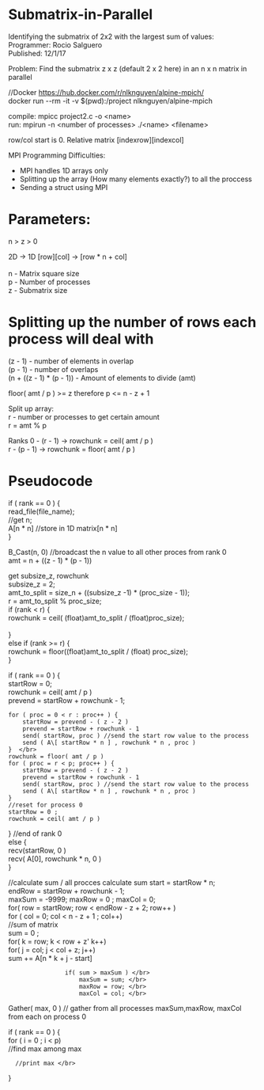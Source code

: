 # Submatrix-in-Parallel

Identifying the submatrix of 2x2 with the largest sum of values: </br>
Programmer: Rocio Salguero </br>
Published: 12/1/17 </br>

Problem: Find the submatrix z x z (default 2 x 2 here) in an n x n matrix in parallel </br>

//Docker https://hub.docker.com/r/nlknguyen/alpine-mpich/ </br>
docker run --rm -it -v $(pwd):/project nlknguyen/alpine-mpich </br>

compile: mpicc project2.c -o \<name\> </br>
run: mpirun -n \<number of processes\> ./\<name> \<filename\> </br>

row/col start is 0. Relative matrix [indexrow][indexcol] </br>

MPI Programming Difficulties: </br>
  - MPI handles 1D arrays only </br>
  - Splitting up the array (How many elements exactly?) to all the proccess </br>
  - Sending a struct using MPI </br>
  
# Parameters:  </br>
n > z > 0 </br>

2D -> 1D \[row]\[col] -> \[row * n + col] </br>
</br>
n - Matrix square size </br>
p - Number of processes </br>
z - Submatrix size  </br>

# Splitting up the number of rows each process will deal with </br>
(z - 1) - number of elements in overlap </br>
(p - 1) - number of overlaps </br>
(n + ((z - 1) * (p - 1)) - Amount of elements to divide (amt) </br>

floor( amt / p ) >= z therefore p <= n - z + 1 </br>

Split up array:  </br>
  r - number or processes to get certain amount </br>
  r = amt % p  </br>
  
  Ranks 0 - (r - 1) -> rowchunk = ceil( amt / p ) </br>
        r - (p - 1) -> rowchunk = floor( amt / p ) </br>
        
# Pseudocode
if ( rank == 0 ) { </br>
      read_file(file_name); </br>
      //get n; </br>
      A\[n * n] //store in 1D matrix\[n * n] </br>
} </br>

B_Cast(n, 0) //broadcast the n value to all other proces from rank 0 </br>
amt = n + ((z - 1) * (p - 1))  </br>

get subsize_z, rowchunk </br>
subsize_z = 2; </br>
amt_to_split = size_n + ((subsize_z -1) * (proc_size - 1)); </br>
r = amt_to_split % proc_size; </br>
if (rank < r) { </br>
  rowchunk = ceil( (float)amt_to_split / (float)proc_size);  </br>      
} </br>
else if (rank >= r) { </br>
  rowchunk = floor((float)amt_to_split / (float) proc_size); </br>
} </br>
    
if ( rank == 0 )  { </br>
    startRow = 0; </br>
    rowchunk = ceil( amt / p ) </br>
    prevend = startRow + rowchunk - 1; </br>
    
    for ( proc = 0 < r : proc++ ) { 
        startRow = prevend - ( z - 2 ) 
        prevend = startRow + rowchunk - 1 
        send( startRow, proc ) //send the start row value to the process 
        send ( A\[ startRow * n ] , rowchunk * n , proc ) 
    }  </br>
    rowchunk = floor( amt / p ) 
    for ( proc = r < p; proc++ ) { 
        startRow = prevend - ( z - 2 )  
        prevend = startRow + rowchunk - 1 
        send( startRow, proc ) //send the start row value to the process 
        send ( A\[ startRow * n ] , rowchunk * n , proc ) 
    }  
    //reset for process 0  
    startRow = 0 ;  
    rowchunk = ceil( amt / p )  
} //end of rank 0    </br>
else { </br>
      recv(startRow, 0 ) </br>
      recv( A\[0], rowchunk * n, 0 ) </br> 
}

//calculate sum / all procces calculate sum 
start = startRow * n; </br>
endRow = startRow + rowchunk - 1; </br>
maxSum = -9999; maxRow = 0 ; maxCol = 0; </br>
for( row = startRow; row < endRow - z + 2; row++ ) </br>
    for ( col = 0; col < n - z + 1 ; col++) </br>
            //sum of matrix </br>
            sum = 0 ; </br>
            for( k = row; k < row + z' k++) </br>
                for( j = col; j < col + z; j++) </br>
                    sum += A\[n * k + j - start] </br>

                    if( sum > maxSum ) </br>
                        maxSum = sum; </br>
                        maxRow = row; </br> 
                        maxCol = col; </br> 
              
Gather( max, 0 ) // gather from all processes maxSum,maxRow, maxCol from each on process 0</br>

if ( rank == 0 ) { </br>
      for ( i = 0 ; i < p) </br>
          //find max among max </br>

      //print max </br>
} </br>
   
